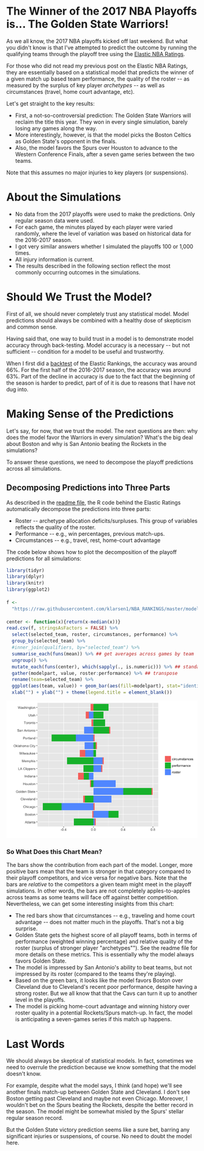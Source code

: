 The Winner of the 2017 NBA Playoffs is... The Golden State Warriors!
====================================================================

As we all know, the 2017 NBA playoffs kicked off last weekend. But what you didn't know is that I've attempted to predict the outcome by running the qualifying teams through the playoff tree using the [Elastic NBA Ratings](https://github.com/klarsen1/NBA_RANKINGS).

For those who did not read my previous post on the Elastic NBA Ratings, they are essentially based on a statistical model that predicts the winner of a given match up based team performance, the quality of the roster -- as measured by the surplus of key player *archetypes* -- as well as circumstances (travel, home court advantage, etc).

Let's get straight to the key results:

-   First, a not-so-controversial prediction: The Golden State Warriors will reclaim the title this year. They won in every single simulation, barely losing any games along the way.
-   More interestingly, however, is that the model picks the Boston Celtics as Golden State's opponent in the finals.
-   Also, the model favors the Spurs over Houston to advance to the Western Conference Finals, after a seven game series between the two teams.

Note that this assumes no major injuries to key players (or suspensions).

About the Simulations
=====================

-   No data from the 2017 playoffs were used to make the predictions. Only regular season data were used.
-   For each game, the minutes played by each player were varied randomly, where the level of variation was based on historical data for the 2016-2017 season.
-   I got very similar answers whether I simulated the playoffs 100 or 1,000 times.
-   All injury information is current.
-   The results described in the following section reflect the most commonly occurring outcomes in the simulations.

Should We Trust the Model?
==========================

First of all, we should never completely trust any statistical model. Model predictions should always be combined with a healthy dose of skepticism and common sense.

Having said that, one way to build trust in a model is to demonstrate model accuracy through back-testing. Model accuracy is a necessary -- but not sufficient -- condition for a model to be useful and trustworthy.

When I first did a [backtest](https://github.com/klarsen1/NBA_RANKINGS) of the Elastic Rankings, the accuracy was around 66%. For the first half of the 2016-2017 season, the accuracy was around 63%. Part of the decline in accuracy is due to the fact that the beginning of the season is harder to predict, part of of it is due to reasons that I have not dug into.

Making Sense of the Predictions
===============================

Let's say, for now, that we trust the model. The next questions are then: why does the model favor the Warriors in every simulation? What's the big deal about Boston and why is San Antonio beating the Rockets in the simulations?

To answer these questions, we need to decompose the playoff predictions across all simulations.

Decomposing Predictions into Three Parts
----------------------------------------

As described in the [readme file](https://github.com/klarsen1/NBA_RANKINGS), the R code behind the Elastic Ratings automatically decompose the predictions into three parts:

-   Roster -- archetype allocation deficits/surpluses. This group of variables reflects the quality of the roster.
-   Performance -- e.g., win percentages, previous match-ups.
-   Circumstances -- e.g., travel, rest, home-court advantage

The code below shows how to plot the decomposition of the playoff predictions for all simulations:

``` r
library(tidyr)
library(dplyr)
library(knitr)
library(ggplot2)

f <-
  "https://raw.githubusercontent.com/klarsen1/NBA_RANKINGS/master/modeldetails/2017_playoff_decomp.CSV"
 
center <- function(x){return(x-median(x))}
read.csv(f, stringsAsFactors = FALSE) %>%
  select(selected_team, roster, circumstances, performance) %>%
  group_by(selected_team) %>%
  #inner_join(qualifiers, by="selected_team") %>%
  summarise_each(funs(mean)) %>% ## get averages across games by team
  ungroup() %>%
  mutate_each(funs(center), which(sapply(., is.numeric))) %>% ## standardize across teams
  gather(modelpart, value, roster:performance) %>% ## transpose
  rename(team=selected_team) %>%
  ggplot(aes(team, value)) + geom_bar(aes(fill=modelpart), stat="identity") + coord_flip() +
  xlab("") + ylab("") + theme(legend.title = element_blank())
```

![](playoffs_2017_files/figure-markdown_github/unnamed-chunk-1-1.png)

### So What Does this Chart Mean?

The bars show the contribution from each part of the model. Longer, more positive bars mean that the team is stronger in that category compared to their playoff competitors, and vice versa for negative bars. Note that the bars are *relative* to the competitors a given team might meet in the playoff simulations. In other words, the bars are not completely apples-to-apples across teams as some teams will face off against better competition. Nevertheless, we can get some interesting insights from this chart:

-   The red bars show that circumstances -- e.g., traveling and home court advantage -- does not matter much in the playoffs. That's not a big surprise.
-   Golden State gets the highest score of all playoff teams, both in terms of performance (weighted winning percentage) and relative quality of the roster (surplus of stronger player "archetypes""). See the readme file for more details on these metrics. This is essentially why the model always favors Golden State.
-   The model is impressed by San Antonio's ability to beat teams, but not impressed by its roster (compared to the teams they're playing).
-   Based on the green bars, it looks like the model favors Boston over Cleveland due to Cleveland's recent poor performance, despite having a strong roster. But we all know that that the Cavs can turn it up to another level in the playoffs.
-   The model is picking home-court advantage and winning history over roster quality in a potential Rockets/Spurs match-up. In fact, the model is anticipating a seven-games series if this match up happens.

Last Words
==========

We should always be skeptical of statistical models. In fact, sometimes we need to overrule the prediction because we know something that the model doesn't know.

For example, despite what the model says, I think (and hope) we'll see another finals match-up between Golden State and Cleveland. I don't see Boston getting past Cleveland and maybe not even Chicago. Moreover, I wouldn't bet on the Spurs beating the Rockets, despite the better record in the season. The model might be somewhat misled by the Spurs' stellar regular season record.

But the Golden State victory prediction seems like a sure bet, barring any significant injuries or suspensions, of course. No need to doubt the model here.
